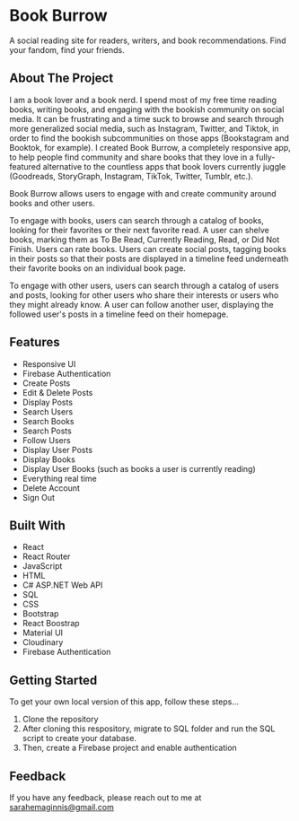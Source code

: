 # Book Burrow
A social reading site for readers, writers, and book recommendations. Find your fandom, find your friends.

## About The Project
I am a book lover and a book nerd. I spend most of my free time reading books, writing books, and engaging with the bookish community on social media. It can be frustrating and a time suck to browse and search through more generalized social media, such as Instagram, Twitter, and Tiktok, in order to find the bookish subcommunities on those apps (Bookstagram and Booktok, for example). I created Book Burrow, a completely responsive app, to help people find community and share books that they love in a fully-featured alternative to the countless apps that book lovers currently juggle (Goodreads, StoryGraph, Instagram, TikTok, Twitter, Tumblr, etc.).

Book Burrow allows users to engage with and create community around books and other users. 

To engage with books, users can search through a catalog of books, looking for their favorites or their next favorite read. A user can shelve books, marking them as To Be Read, Currently Reading, Read, or Did Not Finish. Users can rate books. Users can create social posts, tagging books in their posts so that their posts are displayed in a timeline feed underneath their favorite books on an individual book page.

To engage with other users, users can search through a catalog of users and posts, looking for other users who share their interests or users who they might already know. A user can follow another user, displaying the followed user's posts in a timeline feed on their homepage.

## Features
* Responsive UI
* Firebase Authentication
* Create Posts
* Edit & Delete Posts
* Display Posts
* Search Users
* Search Books
* Search Posts
* Follow Users
* Display User Posts
* Display Books
* Display User Books (such as books a user is currently reading)
* Everything real time
* Delete Account
* Sign Out

## Built With
* React
* React Router
* JavaScript
* HTML
* C# ASP.NET Web API
* SQL
* CSS
* Bootstrap
* React Boostrap
* Material UI
* Cloudinary
* Firebase Authentication

## Getting Started
To get your own local version of this app, follow these steps...
1. Clone the repository
2. After cloning this respository, migrate to SQL folder and run the SQL script to create your database. 
3. Then, create a Firebase project and enable authentication

## Feedback
If you have any feedback, please reach out to me at sarahemaginnis@gmail.com
